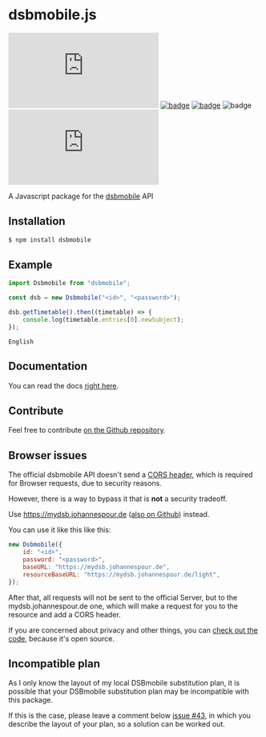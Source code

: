 # dsbmobile.js

![badge](https://img.shields.io/github/license/Tch1b0/dsbmobile.js)
[![badge](https://img.shields.io/npm/v/dsbmobile)](https://www.npmjs.com/package/dsbmobile)
[![badge](https://img.shields.io/badge/docs-%F0%9F%93%96-blue)](https://tch1b0.github.io/dsbmobile.js/)
![badge](https://img.shields.io/github/workflow/status/Tch1b0/dsbmobile.js/ci?label=ci)
![badge](https://img.shields.io/github/issues/Tch1b0/dsbmobile.js)

A Javascript package for the [dsbmobile](https://dsbmobile.de) API

## Installation

```bash
$ npm install dsbmobile
```

## Example

```js
import Dsbmobile from "dsbmobile";

const dsb = new Dsbmobile("<id>", "<password>");

dsb.getTimetable().then((timetable) => {
    console.log(timetable.entries[0].newSubject);
});
```

```
English
```

## Documentation

You can read the docs [right here](https://tch1b0.github.io/dsbmobile.js/).

## Contribute

Feel free to contribute [on the Github repository](https://github.com/Tch1b0/dsbmobile.js).

## Browser issues

The official dsbmobile API doesn't send a [CORS header](https://en.wikipedia.org/wiki/Cross-origin_resource_sharing), which is required for Browser requests, due to security reasons.

However, there is a way to bypass it that is **not** a security tradeoff.

Use https://mydsb.johannespour.de ([also on Github](https://github.com/Tch1b0/dsb-middleware)) instead.

You can use it like this like this:

```js
new Dsbmobile({
    id: "<id>",
    password: "<password>",
    baseURL: "https://mydsb.johannespour.de",
    resourceBaseURL: "https://mydsb.johannespour.de/light",
});
```

After that, all requests will not be sent to the official Server, but to the mydsb.johannespour.de one, which will make a request for you to the resource and add a CORS header.

If you are concerned about privacy and other things, you can [check out the code](https://github.com/Tch1b0/dsb-middleware), because it's open source.

## Incompatible plan

As I only know the layout of my local DSBmobile substitution plan, it is possible that your DSBmobile substitution plan may be incompatible with this package.

If this is the case, please leave a comment below [issue #43](https://github.com/Tch1b0/dsbmobile.js/issues/43), in which you describe the layout of your plan, so a solution can be worked out.
